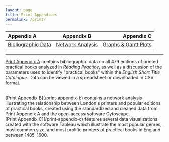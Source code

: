 ```yaml
---
layout: page
title: Print Appendices
permalink: /print/
---
```

| Appendix A | Appendix B | Appendix C |
| :---- | :----: | ---: |
| [Bibliographic Data](/print-appendix-a) | [Network Analysis](/print-appendix-b/) | [Graphs & Gantt Plots](/print-appendix-c/) |

<hr>

[Print Appendix A](/print-appendix-a) contains bibliographic data on all 479 editions of printed
practical books analyzed in _Reading Practice_, as well as a discussion of the parameters used
to identify "practical books" within the _English Short Title Catalogue_. Data can be viewed 
in a spreadsheet or downloaded in CSV format.  

<br>
[Print Appendix B](/print-appendix-b) contains a network analysis illustrating the relationship 
between London's printers and popular editions of practical books, created using the standardized 
and cleaned data from Print Appendix A and the open-access software Cytoscape.  

<br>
[Print Appendix C](/print-appendix-c) features several data visualizations created with the
software Tableau which illustrate the most popular genres, most common size, and most prolific printers
of practical books in England between 1485–1600. 









